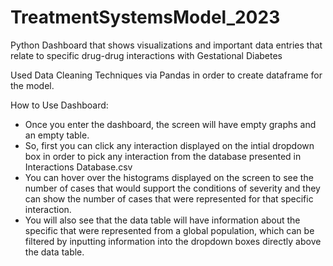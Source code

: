 # TreatmentSystemsModel_2023
Python Dashboard that shows visualizations and important data entries that relate to specific drug-drug interactions with Gestational Diabetes

Used Data Cleaning Techniques via Pandas in order to create dataframe for the model.

How to Use Dashboard:
- Once you enter the dashboard, the screen will have empty graphs and an empty table.
- So, first you can click any interaction displayed on the intial dropdown box in order to pick any interaction from the database presented in Interactions Database.csv
- You can hover over the histograms displayed on the screen to see the number of cases that would support the conditions of severity and they can show the number of cases that were represented for that specific interaction.
- You will also see that the data table will have information about the specific that were represented from a global population, which can be filtered by inputting information into the dropdown boxes directly above the data table. 